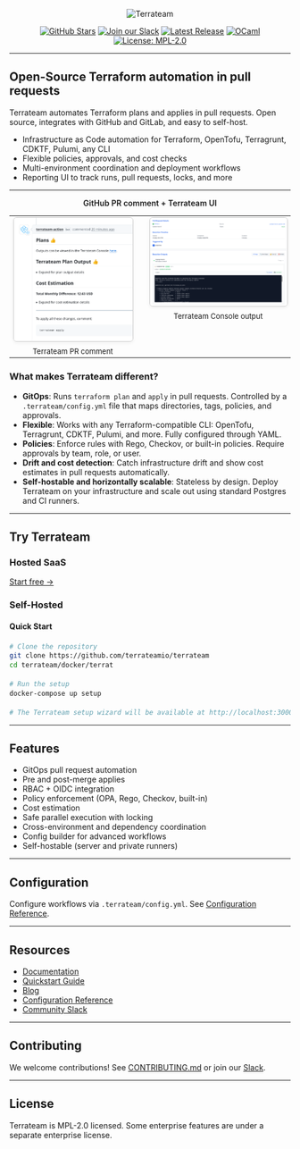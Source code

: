 <p align="center">
  <picture>
    <source media="(prefers-color-scheme: dark)" srcset="https://raw.githubusercontent.com/terrateamio/brand-artifacts/fa9cb8e10b09478065fc2566e486d4c65d1eb912/logos/wordmark/blue%3Awhite/terrateam_wordmark_blue-white.svg">
    <img alt="Terrateam" src="https://raw.githubusercontent.com/terrateamio/brand-artifacts/fa9cb8e10b09478065fc2566e486d4c65d1eb912/logos/wordmark/blue%3Adark%20blue/terrateam_wordmark_blue-dark%20blue.svg" width="400">
  </picture>
</p>
<p align="center">
  <a href="https://github.com/terrateamio/terrateam/stargazers"><img alt="GitHub Stars" src="https://img.shields.io/github/stars/terrateamio/terrateam"></a>
  <a href="https://terrateam.io/slack"><img alt="Join our Slack" src="https://img.shields.io/badge/slack-join%20chat-blue"></a>
  <a href="https://github.com/terrateamio/mono/releases"><img alt="Latest Release" src="https://img.shields.io/github/v/release/terrateamio/mono?color=%239F50DA"></a>
  <a href="https://ocaml.org"><img alt="OCaml" src="https://img.shields.io/badge/OCaml-EC6813?logo=ocaml&logoColor=fff"></a>
  <a href="https://opensource.org/licenses/MPL-2.0"><img alt="License: MPL-2.0" src="https://img.shields.io/badge/License-MPL--2.0-blue.svg"></a>
</p>

---

## Open-Source Terraform automation in pull requests

Terrateam automates Terraform plans and applies in pull requests. Open source, integrates with GitHub and GitLab, and easy to self-host.

* Infrastructure as Code automation for Terraform, OpenTofu, Terragrunt, CDKTF, Pulumi, any CLI
* Flexible policies, approvals, and cost checks
* Multi-environment coordination and deployment workflows
* Reporting UI to track runs, pull requests, locks, and more

---

<div align="center" style="font-weight: 600; font-size: 14px; margin-bottom: 12px;">
  GitHub PR comment + Terrateam UI
</div>

<table align="center">
  <tr>
    <td align="center" style="vertical-align: top;">
      <img
        src="assets/terrateam-pr-comment.png"
        alt="Terrateam PR comment screenshot"
        width="340"
        loading="lazy"
        style="border-radius:6px; border:1px solid #ccc; box-shadow: 0 2px 6px rgba(0,0,0,0.06);"
      ><br>
      <div style="font-size: 13px; margin-top: 6px;">Terrateam PR comment</div>
    </td>
    <td align="center" style="padding-left: 24px; vertical-align: top;">
      <img
        src="assets/terrateam-ui.png"
        alt="Terrateam UI screenshot"
        width="400"
        loading="lazy"
        style="border-radius:6px; border:1px solid #ccc; box-shadow: 0 2px 6px rgba(0,0,0,0.06);"
      ><br>
      <div style="font-size: 13px; margin-top: 6px;">Terrateam Console output</div>
    </td>
  </tr>
</table>



### What makes Terrateam different?

* **GitOps**: Runs `terraform plan` and `apply` in pull requests. Controlled by a `.terrateam/config.yml` file that maps directories, tags, policies, and approvals.
* **Flexible**: Works with any Terraform-compatible CLI: OpenTofu, Terragrunt, CDKTF, Pulumi, and more. Fully configured through YAML.
* **Policies**: Enforce rules with Rego, Checkov, or built-in policies. Require approvals by team, role, or user.
* **Drift and cost detection**: Catch infrastructure drift and show cost estimates in pull requests automatically.
* **Self-hostable and horizontally scalable**: Stateless by design. Deploy Terrateam on your infrastructure and scale out using standard Postgres and CI runners.
---

## Try Terrateam

### Hosted SaaS

[Start free →](https://terrateam.io)

### Self-Hosted

#### Quick Start

```bash
# Clone the repository
git clone https://github.com/terrateamio/terrateam
cd terrateam/docker/terrat

# Run the setup
docker-compose up setup

# The Terrateam setup wizard will be available at http://localhost:3000
```
---

## Features

* GitOps pull request automation
* Pre and post-merge applies
* RBAC + OIDC integration
* Policy enforcement (OPA, Rego, Checkov, built-in)
* Cost estimation
* Safe parallel execution with locking
* Cross-environment and dependency coordination
* Config builder for advanced workflows
* Self-hostable (server and private runners)

---

## Configuration

Configure workflows via `.terrateam/config.yml`. See [Configuration Reference](https://docs.terrateam.io/configuration-reference).

---

## Resources

* [Documentation](https://docs.terrateam.io)
* [Quickstart Guide](https://docs.terrateam.io/quickstart)
* [Blog](https://terrateam.io/blog)
* [Configuration Reference](https://docs.terrateam.io/configuration-reference)
* [Community Slack](https://terrateam.io/slack)

---

## Contributing

We welcome contributions! See [CONTRIBUTING.md](CONTRIBUTING.md) or join our [Slack](https://terrateam.io/slack).

---

## License

Terrateam is MPL-2.0 licensed. Some enterprise features are under a separate enterprise license.
